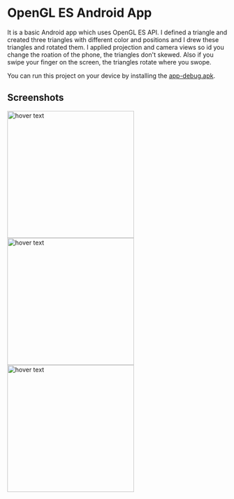 # OpenGL ES Android App
It is a basic Android app which uses OpenGL ES API. I defined a triangle and created three triangles with different color and positions and I drew these triangles and rotated them. I applied projection and camera views so id you change the roation of the phone, the triangles don't skewed. Also if you swipe your finger on the screen, the triangles rotate where you swope.

You can run this project on your device by installing the [app-debug.apk](https://github.com/burhanelgun/OpenGL-ES-Android-Application/raw/master/app-debug.apk).

## Screenshots
<p float="left">
<img src="https://github.com/burhanelgun/OpenGL-ES-Android-Application/blob/master/Screenshot_20190213-232412.jpg" width="290" title="hover text">
<img src="https://github.com/burhanelgun/OpenGL-ES-Android-Application/blob/master/Screenshot_20190213-232423.jpg" width="290" title="hover text">
<img src="https://github.com/burhanelgun/OpenGL-ES-Android-Application/blob/master/Screenshot_20190213-232426.jpg" width="290" title="hover text">
</p>
